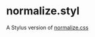 normalize.styl
==============

A Stylus version of [normalize.css](http://necolas.github.io/normalize.css/ "normalize.css")
